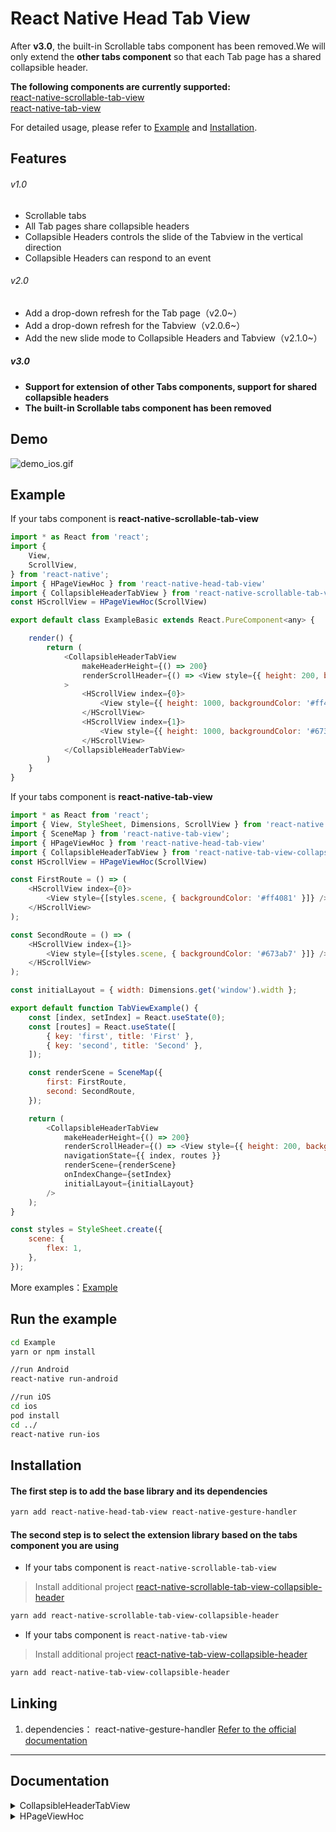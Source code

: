 # React Native Head Tab View

After **v3.0**, the built-in Scrollable tabs component has been removed.We will only extend the **other tabs component** so that each Tab page has a shared collapsible header.  

**The following components are currently supported:**  
[react-native-scrollable-tab-view](https://github.com/ptomasroos/react-native-scrollable-tab-view)  
[react-native-tab-view](https://github.com/satya164/react-native-tab-view)   

For detailed usage, please refer to [Example](https://github.com/zyslife/react-native-head-tab-view#Example) and [Installation](https://github.com/zyslife/react-native-head-tab-view#Installation).

## Features  
###### v1.0
- Scrollable tabs
- All Tab pages share collapsible headers
- Collapsible Headers controls the slide of the Tabview in the vertical direction
- Collapsible Headers can respond to an event 
###### v2.0
- Add a drop-down refresh for the Tab page（v2.0~）
- Add a drop-down refresh for the Tabview（v2.0.6~）
- Add the new slide mode to Collapsible Headers and Tabview（v2.1.0~）
##### v3.0
- **Support for extension of other Tabs components, support for shared collapsible headers**
- **The built-in Scrollable tabs component has been removed**
  

## Demo


![demo_ios.gif](https://github.com/zyslife/react-native-head-tab-view/blob/master/demoGIF/demo_ios.gif) 

## Example   

If your tabs component is **react-native-scrollable-tab-view**  

```js
import * as React from 'react';
import {
    View,
    ScrollView,
} from 'react-native';
import { HPageViewHoc } from 'react-native-head-tab-view'
import { CollapsibleHeaderTabView } from 'react-native-scrollable-tab-view-collapsible-header'
const HScrollView = HPageViewHoc(ScrollView)

export default class ExampleBasic extends React.PureComponent<any> {

    render() {
        return (
            <CollapsibleHeaderTabView
                makeHeaderHeight={() => 200}
                renderScrollHeader={() => <View style={{ height: 200, backgroundColor: 'red' }} />}
            >
                <HScrollView index={0}>
                    <View style={{ height: 1000, backgroundColor: '#ff4081' }} />
                </HScrollView>
                <HScrollView index={1}>
                    <View style={{ height: 1000, backgroundColor: '#673ab7' }} />
                </HScrollView>
            </CollapsibleHeaderTabView>
        )
    }
}
```    

If your tabs component is **react-native-tab-view**  
```js
import * as React from 'react';
import { View, StyleSheet, Dimensions, ScrollView } from 'react-native';
import { SceneMap } from 'react-native-tab-view';
import { HPageViewHoc } from 'react-native-head-tab-view'
import { CollapsibleHeaderTabView } from 'react-native-tab-view-collapsible-header'
const HScrollView = HPageViewHoc(ScrollView)

const FirstRoute = () => (
    <HScrollView index={0}>
        <View style={[styles.scene, { backgroundColor: '#ff4081' }]} />
    </HScrollView>
);

const SecondRoute = () => (
    <HScrollView index={1}>
        <View style={[styles.scene, { backgroundColor: '#673ab7' }]} />
    </HScrollView>
);

const initialLayout = { width: Dimensions.get('window').width };

export default function TabViewExample() {
    const [index, setIndex] = React.useState(0);
    const [routes] = React.useState([
        { key: 'first', title: 'First' },
        { key: 'second', title: 'Second' },
    ]);

    const renderScene = SceneMap({
        first: FirstRoute,
        second: SecondRoute,
    });

    return (
        <CollapsibleHeaderTabView
            makeHeaderHeight={() => 200}
            renderScrollHeader={() => <View style={{ height: 200, backgroundColor: 'red' }} />}
            navigationState={{ index, routes }}
            renderScene={renderScene}
            onIndexChange={setIndex}
            initialLayout={initialLayout}
        />
    );
}

const styles = StyleSheet.create({
    scene: {
        flex: 1,
    },
});
```

More examples：[Example](https://github.com/zyslife/react-native-head-tab-view/blob/master/Example/src)  

## Run the example  
```sh
cd Example
yarn or npm install

//run Android 
react-native run-android

//run iOS 
cd ios
pod install
cd ../
react-native run-ios
```

## Installation

#### The first step is to add the base library and its dependencies
```sh
yarn add react-native-head-tab-view react-native-gesture-handler  
```  
#### The second step is to select the extension library based on the tabs component you are using  

- If your tabs component is `react-native-scrollable-tab-view ` 
> Install additional project [react-native-scrollable-tab-view-collapsible-header](https://github.com/zyslife/react-native-scrollable-tab-view-collapsible-header)
```sh
yarn add react-native-scrollable-tab-view-collapsible-header
```  

- If your tabs component is `react-native-tab-view ` 
> Install additional project [react-native-tab-view-collapsible-header](https://github.com/zyslife/react-native-tab-view-collapsible-header)
> 
```sh
yarn add react-native-tab-view-collapsible-header
```


## Linking    

1. dependencies： react-native-gesture-handler [Refer to the official documentation](https://github.com/software-mansion/react-native-gesture-handler)



---
## Documentation

<details>
<summary>CollapsibleHeaderTabView</summary>  
  
    
- If your tabs component is react-native-scrollable-tab-view  
```js  
import { CollapsibleHeaderTabView ,SlideTabView} from 'react-native-scrollable-tab-view-collapsible-header' 
```

- If your tabs component is react-native-tab-view   
```js
import { CollapsibleHeaderTabView ,SlideTabView} from 'react-native-tab-view-collapsible-header' 
```  

`CollapsibleHeaderTabView` and `SlideTabView` extends the props for your tabs component by adding the **CollapsibleHeaderProps**

#### CollapsibleHeaderProps  

##### `renderScrollHeader` _(React.ComponentType<any> | React.ReactElement | null)_  (require)

*render the collapsible header*

```js
renderScrollHeader={()=><View style={{height:180,backgroundColor:'red'}}/>}
```  


##### `makeHeaderHeight`  (require)

The height of collapsible header.  

```js
<CollapsibleHeaderTabView
    makeHeaderHeight={() => 180}
/>
``` 


##### `tabbarHeight`  

The height of collapsible tabbar  
If this parameter is set, the initial rendering performance will be improved.  

##### `frozeTop`  

The height at which the top area of the Tabview is frozen    


##### `overflowHeight`  

Sets the upward offset distance of the TabView and TabBar  

##### `makeScrollTrans`  _(scrollValue: Animated.Value) => void_   
Gets the animation value of the shared collapsible header.   
```js 
<CollapsibleHeaderTabView
    makeScrollTrans={(scrollValue: Animated.Value) => {
        this.setState({ scrollValue })
    }}
/>
```

##### `onStartRefresh`  _(() => void)_   
If provided, a standard RefreshControl will be added for "Pull to Refresh" functionality.  
Make sure to also set the isRefreshing prop correctly.

##### `isRefreshing`  _(boolean)_   
Whether the TabView is refreshing  

##### `renderRefreshControl`  _(() => React.ReactElement)_   
A custom RefreshControl
##### `refreshHeight`  _(number)_   
If this height is reached, a refresh event will be triggered （onStartRefresh）   
##### `scrollEnabled` _(boolean)_
Whether to allow the scene to slide vertically  

##### `makeRoomInRefreshing` _(boolean)_
Does the ListView leave a space of "refreshHeight" while the ListView is pull-down.
it defaults to true  

##### `overflowPull`  _(number)_   
It's the distance beyond the refreshHeight, the distance to continue the displacement, when the pull is long enough,  
it defaults to 50.

##### `pullExtendedCoefficient`  _(number)_   
When the maximum drop-down distance is reached(refreshHeight+overflowPull), the refreshControl moves the distance for each pixel the finger moves The recommended number is between 0 and 1.

---  


</details>


<details>
<summary>HPageViewHoc</summary>  

```js
import { HPageViewHoc } from 'react-native-head-tab-view'  
const HScrollView = HPageViewHoc(ScrollView)
const HFlatList = HPageViewHoc(FlatList)
const HSectionList = HPageViewHoc(SectionList)

//If you're using SlideTabView, then the second argument to HPageViewHoc should be passed {slideAnimated: true}. In this mode, use the RefreshControl control built into ScrollView.
//ex.
const HScrollView = HPageViewHoc(ScrollView, { slideAnimated: true })

```  
##### `HScrollView`,`HFlatList` and `HSectionList` must all have the `index` property

##### `index`  _(number)_   (require)  
The number of the screen.  
If you use `react-native-scrollable-tab-view`, it should correspond to the number of the `children` element in the TabView.  

If you use `react-native-tab-view`, it should correspond to the index of the `navigationState` of the TabView  
Please check the [Example](https://github.com/zyslife/react-native-head-tab-view#Example) .


##### `onStartRefresh`  _(() => void)_   
If provided, a standard RefreshControl will be added for "Pull to Refresh" functionality.  
Make sure to also set the isRefreshing prop correctly.  

##### `isRefreshing`  _(boolean)_   
Whether the scene is refreshing  

##### `renderRefreshControl`  _(() => React.ReactElement)_   
A custom RefreshControl for scene
##### `refreshHeight`  _(number)_   
If this height is reached, a refresh event will be triggered （onStartRefresh）  
 it defaults to 100
##### `overflowPull`  _(number)_   
It's the distance beyond the refreshHeight, the distance to continue the displacement, when the pull is long enough,  
it defaults to 50.

##### `pullExtendedCoefficient`  _(number)_   
When the maximum drop-down distance is reached(refreshHeight+overflowPull), the refreshControl moves the distance for each pixel the finger moves The recommended number is between 0 and 1.

</details>

